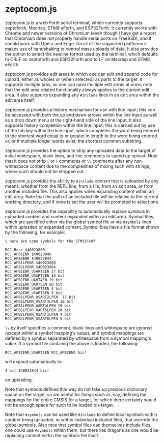 # zeptocom.js

zeptocom.js is a web Forth serial terminal, which currently supports zeptoforth, Mecrisp, STM8 eForth, and ESP32Forth. It currently works with Chrome and newer versions of Chromium (even though I have got a report that Chromium does not properly handle serial ports on FreeBSD), and it should work with Opera and Edge. On all of the supported platforms it makes use of handshaking to control mass uploads of data. It also provides the option to select the newline format used by the terminal, which defaults to CRLF on zeptoforth and ESP32Forth and to LF on Mecrisp and STM8 eForth.

zeptocom.js provides edit areas in which one can edit and append code for upload, either as wholes or (when selected) as parts to the target. It supports multiple tabs, so one can have multiple edit areas at once; note that the edit area related functionality always applies to the current edit area. It also supports expanding any `#include` lines in an edit area within the edit area itself.

zeptocom.js provides a history mechanism for use with line input; this can be accessed with both the up and down arrows within the line input as well as a drop down menu at the right-hand side of the line input. It also supports history completion within the line input; this is carried out by use of the tab key within the line input, which completes the word being entered to the shortest word equal to or greater in length to the word being entered or, or if multiple longer words exist, the shortest common substring.

zeptocom.js provides the option to strip any uploaded data to the target of initial whitespace, blank lines, and line comments to speed up upload. Note that it does not strip `(` or `)` comments or `\\` comments after any non-whitespace content due to the complexities of mixing such with strings, where such should not be stripped out.

zeptocom.js provides the ability to `#include` content that is uploaded by any means, whether from the REPL line, from a file, from an edit area, or from another included file. This also applies when expanding content within an edit area. Note that the path of an included file will be relative to the current working directory, and if none is set the user will be prompted to select one.

zeptocom.js provides the capability to automatically replace *symbols* in uploaded content and content expanded within an edit area. Symbol files, which are specified either via the global symbol file or via `#symbols` lines within uploaded or expanded content. Symbol files have a file format shown by the following, for example:

    \ Here are some symbols for the STM32F407
    
    RCC_Base $40023800
    RCC_APB1ENR $40023840
    RCC_APB2ENR $40023844
    RCC_APB1LPENR $40023860
    RCC_APB2LPENR $40023864
    RCC_APB1ENR_USART2EN 17 bit
    RCC_APB1ENR_USART3EN 18 bit
    RCC_APB1ENR_UART4EN 19 bit
    RCC_APB1ENR_UART5EN 20 bit
    RCC_APB2ENR_USART1EN 4 bit
    RCC_APB2ENR_USART6EN 5 bit
    RCC_APB1LPENR_USART2LPEN  17 bit
    RCC_APB1LPENR_USART3LPEN 18 bit
    RCC_APB1LPENR_UART4LPEN 19 bit
    RCC_APB1LPENR_UART5LPEN 20 bit
    RCC_APB2LPENR_USART1LPEN 4 bit
    RCC_APB2LPENR_USART6LPEN 5 bit

`\\` by itself specifies a comment, blank lines and whitespace are ignored (except within a symbol mapping's value), and symbol mappings are defined by a symbol separated by whitespace from a symbol mapping's value. If a symbol file containig the above is loaded, the following:

    RCC_APB2ENR_USART1EN RCC_APB2ENR bis!

will expand automatically to:

    4 bit $40023844 bis!

on uploading.

Note that symbols defined this way do not take up precious dictionary space on the target, so are useful for things such as, say, defining the mappings for the entire CMSIS for a target, for which there certainly would not be enough space for such to be loaded on-target.

Note that `#symbols` can be used like `#include` to define local symbols within content being uploaded, or within individual included files, that override the global symbols. Also ntoe that symbol files can themselves include files; one could use `#symbols` within them, but there lies dragons as one would be replacing content within the symbols file itself.
